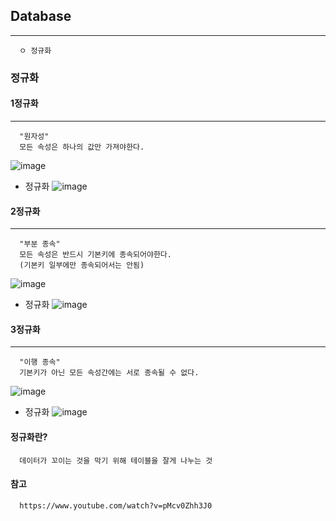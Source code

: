 ## Database
----
```
  ㅇ 정규화
```
### 정규화

#### 1정규화
----
```
  "원자성"
  모든 속성은 하나의 값만 가져야한다.
```
![image](https://user-images.githubusercontent.com/76584547/131613452-32c05691-d6d8-43e5-a5c5-ead01b881226.png)

+ 정규화
![image](https://user-images.githubusercontent.com/76584547/131613490-33eaad98-3005-494b-a245-d3e09581ced9.png)


#### 2정규화
---
```
  "부분 종속"
  모든 속성은 반드시 기본키에 종속되어야한다.
  (기본키 일부에만 종속되어서는 안됨)
```
![image](https://user-images.githubusercontent.com/76584547/131613612-bef6dae6-b39d-4094-9766-21c17e960b76.png)

+ 정규화
![image](https://user-images.githubusercontent.com/76584547/131613660-28ec7261-7d76-4f48-b0a7-95677e5072ae.png)


#### 3정규화
---
```
  "이행 종속"
  기본키가 아닌 모든 속성간에는 서로 종속될 수 없다.
```
![image](https://user-images.githubusercontent.com/76584547/131613777-3e0f365f-e50b-4923-a819-eabb8c999c94.png)

+ 정규화
![image](https://user-images.githubusercontent.com/76584547/131613822-f9441c15-6f3f-4e79-91ba-4ff24c9b7e4a.png)


#### 정규화란?
```
  데이터가 꼬이는 것을 막기 위해 테이블을 잘게 나누는 것
```


#### 참고
```
  https://www.youtube.com/watch?v=pMcv0Zhh3J0
```
